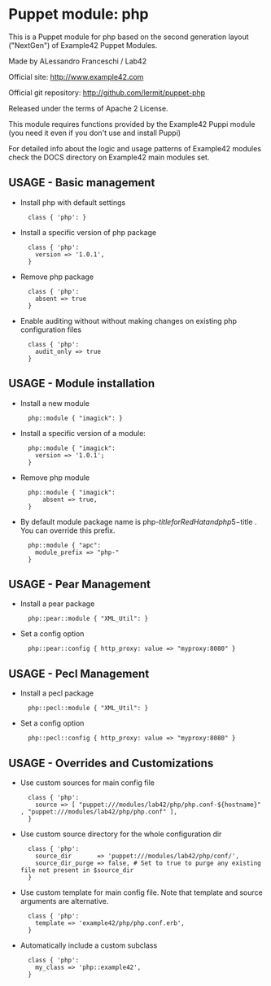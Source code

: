 # Puppet module: php

This is a Puppet module for php based on the second generation layout ("NextGen") of Example42 Puppet Modules.

Made by ALessandro Franceschi / Lab42

Official site: http://www.example42.com

Official git repository: http://github.com/lermit/puppet-php

Released under the terms of Apache 2 License.

This module requires functions provided by the Example42 Puppi module (you need it even if you don't use and install Puppi)

For detailed info about the logic and usage patterns of Example42 modules check the DOCS directory on Example42 main modules set.

## USAGE - Basic management

* Install php with default settings

        class { 'php': }

* Install a specific version of php package

        class { 'php':
          version => '1.0.1',
        }

* Remove php package

        class { 'php':
          absent => true
        }

* Enable auditing without without making changes on existing php configuration files

        class { 'php':
          audit_only => true
        }

## USAGE - Module installation

* Install a new module

        php::module { "imagick": }

* Install a specific version of a module:

        php::module { "imagick":
          version => '1.0.1';
        }

* Remove php module

        php::module { "imagick":
            absent => true,
        }

* By default module package name is php-$title for RedHat and php5-$title . You can override this prefix.

        php::module { "apc": 
          module_prefix => "php-"
        }


## USAGE - Pear Management

* Install a pear package 

        php::pear::module { "XML_Util": }

* Set a config option 

        php::pear::config { http_proxy: value => "myproxy:8080" }


## USAGE - Pecl Management

* Install a pecl package

        php::pecl::module { "XML_Util": }

* Set a config option 

        php::pecl::config { http_proxy: value => "myproxy:8080" }


## USAGE - Overrides and Customizations
* Use custom sources for main config file

        class { 'php':
          source => [ "puppet:///modules/lab42/php/php.conf-${hostname}" , "puppet:///modules/lab42/php/php.conf" ],
        }


* Use custom source directory for the whole configuration dir

        class { 'php':
          source_dir       => 'puppet:///modules/lab42/php/conf/',
          source_dir_purge => false, # Set to true to purge any existing file not present in $source_dir
        }

* Use custom template for main config file. Note that template and source arguments are alternative.

        class { 'php':
          template => 'example42/php/php.conf.erb',
        }

* Automatically include a custom subclass

        class { 'php':
          my_class => 'php::example42',
        }




